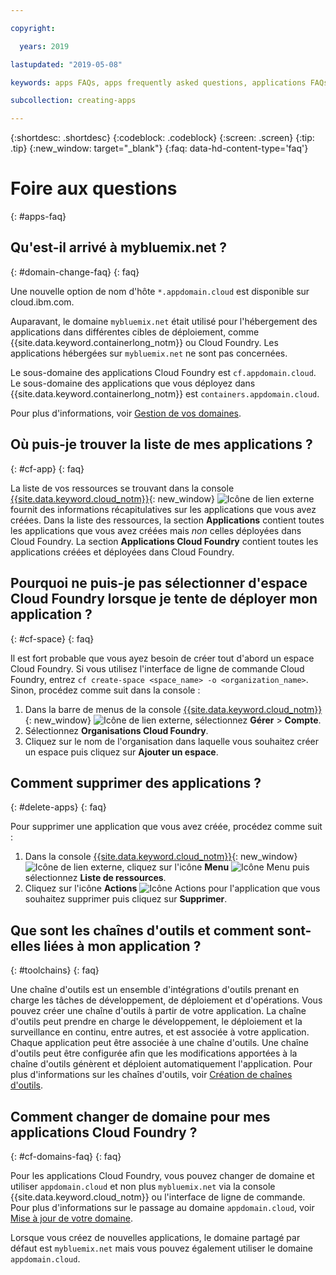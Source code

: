 ```yaml
---

copyright:

  years: 2019

lastupdated: "2019-05-08"

keywords: apps FAQs, apps frequently asked questions, applications FAQs, applications frequently asked questions

subcollection: creating-apps

---
```


{:shortdesc: .shortdesc}
{:codeblock: .codeblock}
{:screen: .screen}
{:tip: .tip}
{:new_window: target="_blank"}
{:faq: data-hd-content-type='faq'}


# Foire aux questions
{: #apps-faq}

## Qu'est-il arrivé à mybluemix.net ?
{: #domain-change-faq}
{: faq}

Une nouvelle option de nom d'hôte `*.appdomain.cloud` est disponible sur cloud.ibm.com.

Auparavant, le domaine `mybluemix.net` était utilisé pour l'hébergement des applications dans différentes cibles de déploiement, comme {{site.data.keyword.containerlong_notm}} ou Cloud Foundry. Les applications hébergées sur `mybluemix.net` ne sont pas concernées.

Le sous-domaine des applications Cloud Foundry est `cf.appdomain.cloud`. Le sous-domaine des applications que vous déployez dans {{site.data.keyword.containerlong_notm}} est `containers.appdomain.cloud`.

Pour plus d'informations, voir [Gestion de vos domaines](/docs/apps?topic=creating-apps-update-domain).

## Où puis-je trouver la liste de mes applications ?
{: #cf-app}
{: faq}

La liste de vos ressources se trouvant dans la console [{{site.data.keyword.cloud_notm}}](https://{DomainName}){: new_window} ![Icône de lien externe](../icons/launch-glyph.svg "Icône de lien externe") fournit des informations récapitulatives sur les applications que vous avez créées. Dans la liste des ressources, la section **Applications** contient toutes les applications que vous avez créées mais *non* celles déployées dans Cloud Foundry. La section **Applications Cloud Foundry** contient toutes les applications créées et déployées dans Cloud Foundry.

## Pourquoi ne puis-je pas sélectionner d'espace Cloud Foundry lorsque je tente de déployer mon application ?
{: #cf-space}
{: faq}

Il est fort probable que vous ayez besoin de créer tout d'abord un espace Cloud Foundry. Si vous utilisez l'interface de ligne de commande Cloud Foundry, entrez `cf create-space <space_name> -o <organization_name>`. Sinon, procédez comme suit dans la console :

1. Dans la barre de menus de la console [{{site.data.keyword.cloud_notm}}](https://{DomainName}){: new_window} ![Icône de lien externe](../icons/launch-glyph.svg "Icône de lien externe"), sélectionnez **Gérer** > **Compte**.
2. Sélectionnez **Organisations Cloud Foundry**.
3. Cliquez sur le nom de l'organisation dans laquelle vous souhaitez créer un espace puis cliquez sur **Ajouter un espace**.

## Comment supprimer des applications ?
{: #delete-apps}
{: faq}

Pour supprimer une application que vous avez créée, procédez comme suit :

1. Dans la console [{{site.data.keyword.cloud_notm}}](https://{DomainName}){: new_window} ![Icône de lien externe](../icons/launch-glyph.svg "Icône de lien externe"), cliquez sur l'icône **Menu** ![Icône Menu](../icons/icon_hamburger.svg) puis sélectionnez **Liste de ressources**.
2. Cliquez sur l'icône **Actions** ![Icône Actions](../icons/action-menu-icon.svg) pour l'application que vous souhaitez supprimer puis cliquez sur **Supprimer**.

## Que sont les chaînes d'outils et comment sont-elles liées à mon application ?
{: #toolchains}
{: faq}

Une chaîne d'outils est un ensemble d'intégrations d'outils prenant en charge les tâches de développement, de déploiement et d'opérations. Vous pouvez créer une chaîne d'outils à partir de votre application. La chaîne d'outils peut prendre en charge le développement, le déploiement et la
surveillance en continu, entre autres, et est associée à votre application. Chaque application peut être associée à une chaîne d'outils. Une chaîne d'outils peut être configurée afin que les modifications apportées à la chaîne d'outils génèrent et déploient automatiquement l'application. Pour plus d'informations sur les chaînes d'outils, voir [Création de chaînes d'outils](/docs/services/ContinuousDelivery?topic=ContinuousDelivery-toolchains_getting_started).

## Comment changer de domaine pour mes applications Cloud Foundry ?
{: #cf-domains-faq}
{: faq}

Pour les applications Cloud Foundry, vous pouvez changer de domaine et utiliser `appdomain.cloud` et non plus `mybluemix.net` via la console {{site.data.keyword.cloud_notm}} ou l'interface de ligne de commande. Pour plus d'informations sur le passage au domaine `appdomain.cloud`, voir [Mise à jour de votre domaine](/docs/cloud-foundry-public?topic=cloud-foundry-public-update-domain).

Lorsque vous créez de nouvelles applications, le domaine partagé par défaut est `mybluemix.net` mais vous pouvez également utiliser le domaine `appdomain.cloud`.
